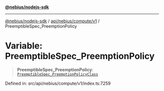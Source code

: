 [**@nebius/nodejs-sdk**](../../../../../README.md)

---

[@nebius/nodejs-sdk](../../../../../README.md) / [api/nebius/compute/v1](../README.md) / PreemptibleSpec_PreemptionPolicy

# Variable: PreemptibleSpec_PreemptionPolicy

> **PreemptibleSpec_PreemptionPolicy**: [`PreemptibleSpec_PreemptionPolicyClass`](../type-aliases/PreemptibleSpec_PreemptionPolicyClass.md)

Defined in: src/api/nebius/compute/v1/index.ts:7259
